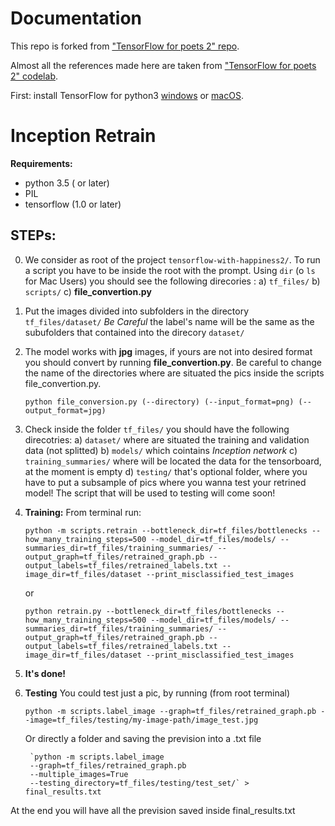 # Documentation

This repo is forked from ["TensorFlow for poets 2" repo](https://github.com/googlecodelabs/tensorflow-for-poets-2).

Almost all the references made here are taken from ["TensorFlow for poets 2" codelab](https://codelabs.developers.google.com/codelabs/tensorflow-for-poets-2).


First: install TensorFlow for python3 [windows](https://www.tensorflow.org/install/install_windows) or
[macOS](https://www.tensorflow.org/install/install_mac).


# Inception Retrain

**Requirements:**

* python 3.5 ( or later)
* PIL
* tensorflow (1.0 or later)

## STEPs:

0) We consider as root of the project   `tensorflow-with-happiness2/`. To run a script you have to be inside the root with the prompt. Using `dir` (o  `ls` for Mac Users)  you should see the following direcories :
        a) `tf_files/`
        b) `scripts/`
        c) **file_convertion.py**
        
1) Put the images divided into subfolders in the directory `tf_files/dataset/`
*Be Careful* the label's name will be the same as the subufolders that contained into the direcory `dataset/`

2) The model works with **jpg** images, if yours are not into desired format you should convert by running **file_convertion.py**. Be careful to change the name of the directories where are situated the pics inside the scripts  file_convertion.py.

    `python file_conversion.py (--directory) (--input_format=png) (--output_format=jpg)`
    

3) Check inside the folder `tf_files/` you should have the following direcotries:
        a)  `dataset/` where are situated the training and validation data (not splitted)
        b)  `models/` which cointains *Inception network*
        c)  `training_summaries/` where will be located the data for the tensorboard, at the moment is empty
        d)   `testing/` that's optional folder, where you have to put a subsample of pics where you wanna test your retrined model!
            The script that will be used to testing will come soon!
            
4) **Training:**
    From terminal run:
    
    `python -m scripts.retrain
    --bottleneck_dir=tf_files/bottlenecks
    --how_many_training_steps=500
    --model_dir=tf_files/models/
    --summaries_dir=tf_files/training_summaries/
    --output_graph=tf_files/retrained_graph.pb
    --output_labels=tf_files/retrained_labels.txt
    --image_dir=tf_files/dataset
    --print_misclassified_test_images`
    
    or
    
    
    `python retrain.py
    --bottleneck_dir=tf_files/bottlenecks
    --how_many_training_steps=500
    --model_dir=tf_files/models/
    --summaries_dir=tf_files/training_summaries/
    --output_graph=tf_files/retrained_graph.pb
    --output_labels=tf_files/retrained_labels.txt
    --image_dir=tf_files/dataset
    --print_misclassified_test_images`
    
5) **It's done!**
    
6) **Testing**
    You could test just a pic, by running (from root terminal)
    
    `python -m scripts.label_image
    --graph=tf_files/retrained_graph.pb
    --image=tf_files/testing/my-image-path/image_test.jpg`
    
    Or directly a folder and saving the prevision into a .txt file
    
        `python -m scripts.label_image
        --graph=tf_files/retrained_graph.pb
        --multiple_images=True
        --testing_directory=tf_files/testing/test_set/` > final_results.txt
        
At the end you will have all the prevision saved inside final_results.txt
        







